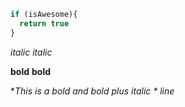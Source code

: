 ```javascript
if (isAwesome){
  return true
}
```

*italic*
_italic_

**bold**
__bold__

**This is a bold and *bold plus italic * line**
